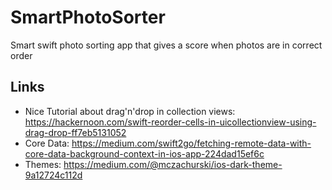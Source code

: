 # SmartPhotoSorter
Smart swift photo sorting app that gives a score when photos are in correct order

## Links
* Nice Tutorial about drag'n'drop in collection views: https://hackernoon.com/swift-reorder-cells-in-uicollectionview-using-drag-drop-ff7eb5131052
* Core Data: https://medium.com/swift2go/fetching-remote-data-with-core-data-background-context-in-ios-app-224dad15ef6c
* Themes: https://medium.com/@mczachurski/ios-dark-theme-9a12724c112d
